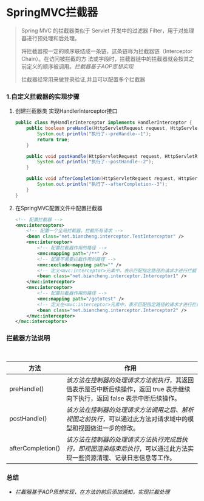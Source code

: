 # SpringMVC拦截器

> Spring MVC 的拦截器类似于 Servlet 开发中的过滤器 Filter，用于对处理器进行预处理和后处理。
>
> 将拦截器按一定的顺序联结成一条链，这条链称为拦截器链（Interceptor Chain）。在访问被拦截的方 法或字段时，拦截器链中的拦截器就会按其之前定义的顺序被调用。*拦截器基于AOP思想实现*
>
> 拦截器经常用来做登录验证,并且可以配置多个拦截器

### 1.自定义拦截器的实现步骤

1. 创建拦截器类 实现HandlerInterceptor接口

   ```java
   public class MyHandlerInterceptor implements HandlerInterceptor {
       public boolean preHandle(HttpServletRequest request, HttpServletResponse response, Object handler) throws Exception {
           System.out.println("执行了--preHandle--1");
           return true;
       }
   
       public void postHandle(HttpServletRequest request, HttpServletResponse response, Object handler, ModelAndView modelAndView) throws Exception {
           System.out.println("执行了--postHandle--2");
       }
   
       public void afterCompletion(HttpServletRequest request, HttpServletResponse response, Object handler, Exception ex) throws Exception {
           System.out.println("执行了--afterCompletion--3");
       }
   }
   ```

2. 在SpringMVC配置文件中配置拦截器

   ```xml
   <!-- 配置拦截器 -->
   <mvc:interceptors>
       <!-- 配置一个全局拦截器，拦截所有请求 -->
       <bean class="net.biancheng.interceptor.TestInterceptor" /> 
       <mvc:interceptor>
           <!-- 配置拦截器作用的路径 -->
           <mvc:mapping path="/**" />
           <!-- 配置不需要拦截作用的路径 -->
           <mvc:exclude-mapping path="" />
           <!-- 定义<mvc:interceptor>元素中，表示匹配指定路径的请求才进行拦截 -->
           <bean class="net.biancheng.interceptor.Interceptor1" />
       </mvc:interceptor>
       <mvc:interceptor>
           <!-- 配置拦截器作用的路径 -->
           <mvc:mapping path="/gotoTest" />
           <!-- 定义在<mvc:interceptor>元素中，表示匹配指定路径的请求才进行拦截 -->
           <bean class="net.biancheng.interceptor.Interceptor2" />
       </mvc:interceptor>
   </mvc:interceptors>
   ```

### 拦截器方法说明

​	

| 方法              | 作用                                                         |
| ----------------- | ------------------------------------------------------------ |
| preHandle()       | *该方法在控制器的处理请求方法前执行*，其返回值表示是否中断后续操作，返回 true 表示继续向下执行，返回 false 表示中断后续操作。 |
| postHandle()      | *该方法在控制器的处理请求方法调用之后、解析视图之前执行*，可以通过此方法对请求域中的模型和视图做进一步的修改。 |
| afterCompletion() | *该方法在控制器的处理请求方法执行完成后执行，即视图渲染结束后执行*，可以通过此方法实现一些资源清理、记录日志信息等工作。 |

### 总结

- *拦截器基于AOP思想实现，在方法的前后添加通知，实现拦截处理*
